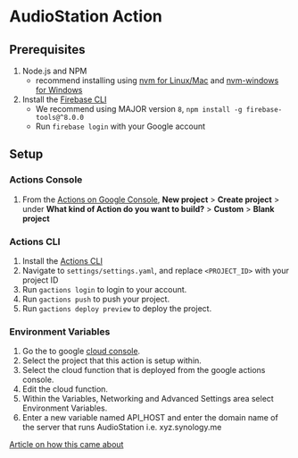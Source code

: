 # AudioStation Action

## Prerequisites

1. Node.js and NPM
    + recommend installing using [nvm for Linux/Mac](https://github.com/creationix/nvm) and [nvm-windows for Windows](https://github.com/coreybutler/nvm-windows)
1. Install the [Firebase CLI](https://developers.google.com/assistant/conversational/deploy-fulfillment)
    + We recommend using MAJOR version `8`, `npm install -g firebase-tools@^8.0.0`
    + Run `firebase login` with your Google account

## Setup

### Actions Console

1. From the [Actions on Google Console](https://console.actions.google.com/), **New project** > **Create project** > under **What kind of Action do you want to build?** > **Custom** > **Blank project**

### Actions CLI

1. Install the [Actions CLI](https://developers.google.com/assistant/actionssdk/gactions)
1. Navigate to `settings/settings.yaml`, and replace `<PROJECT_ID>` with your project ID
1. Run `gactions login` to login to your account.
1. Run `gactions push` to push your project.
1. Run `gactions deploy preview` to deploy the project.

### Environment Variables

1. Go the to google [cloud console](https://console.cloud.google.com/).
1. Select the project that this action is setup within.
1. Select the cloud function that is deployed from the google actions console.
1. Edit the cloud function.
1. Within the Variables, Networking and Advanced Settings area select Environment Variables.
1. Enter a new variable named API_HOST and enter the domain name of the server that runs AudioStation i.e. xyz.synology.me

[Article on how this came about](https://racineennis.ca/2020/12/20/AudioStation-GoogleAssistant-integration)